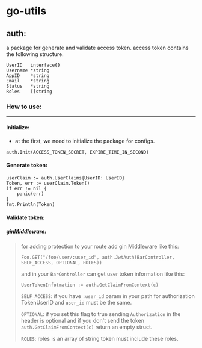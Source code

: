 # go-utils

## auth:
a package for generate and validate access token.
access token contains the following structure.
```
UserID   interface{}
Username *string    
AppID    *string    
Email    *string    
Status   *string    
Roles    []string   
``` 

### How to use:

---

#### Initialize:

- at the first, we need to initialize the package for configs.
```
auth.Init(ACCESS_TOKEN_SECRET, EXPIRE_TIME_IN_SECOND)
```

#### Generate token:
```
userClaim := auth.UserClaims{UserID: UserID}
Token, err := userClaim.Token()
if err != nil {
	panic(err)
}
fmt.Println(Token)
```

#### Validate token:

##### ginMiddleware:

> for adding protection to your route add gin Middleware like this:
> ```
> Foo.GET("/foo/user/:user_id", auth.JwtAuth(BarController, SELF_ACCESS, OPTIONAL, ROLES))
> ```
> and in your `BarController` can get user token information like this:
> ```
> UserTokenInfotmation := auth.GetClaimFromContext(c)
> ```
>
> `SELF_ACCESS`: if you have `:user_id` param in your path for authorization TokenUserID and `user_id` must be the same.
>
> `OPTIONAL`: if you set this flag to true sending `Authorization` in the header is optional and if you don't send the token `auth.GetClaimFromContext(c)` return an empty struct.
>
> `ROLES`: roles is an array of string token must include these roles.
